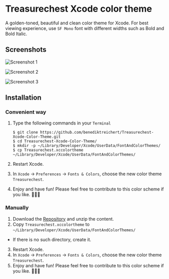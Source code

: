# Treasurechest Xcode color theme
A golden-toned, beautiful and clean color theme for Xcode. For best viewing experience, use `SF Mono` font with different widths such as Bold and Bold Italic.

## Screenshots
![Screenshot 1](/../screenshots/screen_1.png?raw=true "Screenshot")

![Screenshot 2](/../screenshots/screen_2.png?raw=true "Screenshot")

![Screenshot 3](/../screenshots/screen_3.png?raw=true "Screenshot")

## Installation
### Convenient way
1. Type the following commands in your `Terminal`
     ```
    $ git clone https://github.com/benediktreichert/Treasurechest-Xcode-Color-Theme.git
    $ cd Treasurechest-Xcode-Color-Theme/
    $ mkdir -p ~/Library/Developer/Xcode/UserData/FontAndColorThemes/
    $ cp Treasurechest.xccolortheme ~/Library/Developer/Xcode/UserData/FontAndColorThemes/
     ```

2. Restart Xcode.
3. In `Xcode` -> `Preferences` -> `Fonts & Colors`, choose the new color theme `Treasurechest`.

4. Enjoy and have fun! Please feel free to contribute to this color scheme if you like. 🎉🎉🎉

### Manually
1. Download the [Repository](https://github.com/benediktreichert/Treasurechest-Xcode-Color-Theme/archive/master.zip) and unzip the content.
2. Copy `Treasurechest.xccolortheme` to `~/Library/Developer/Xcode/UserData/FontAndColorThemes/`
  * If there is no such directory, create it.
3. Restart Xcode.
4. In `Xcode` -> `Preferences` -> `Fonts & Colors`, choose the new color theme `Treasurechest`.
5. Enjoy and have fun! Please feel free to contribute to this color scheme if you like. 🎉🎉🎉
